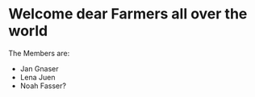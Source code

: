 # Welcome dear Farmers all over the world

The Members are:
- Jan Gnaser
- Lena Juen
- Noah Fasser?
